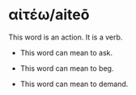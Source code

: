 # αἰτέω/aiteō  
This word is an action. It is a verb. 

* This word can mean to ask. 

* This word can mean to beg.

* This word can mean to demand.